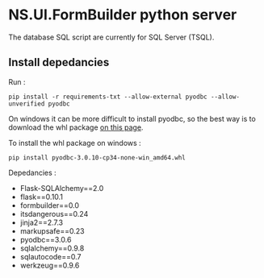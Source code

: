 # NS.UI.FormBuilder python server

The database SQL script are currently for SQL Server (TSQL).

## Install depedancies

Run :

    pip install -r requirements-txt --allow-external pyodbc --allow-unverified pyodbc

On windows it can be more difficult to install pyodbc, so the best way is to download the whl package [on this page](http://www.lfd.uci.edu/~gohlke/pythonlibs/#pyodbc).

To install the whl package on windows :

    pip install pyodbc-3.0.10-cp34-none-win_amd64.whl

Depedancies :

* Flask-SQLAlchemy==2.0
* flask==0.10.1
* formbuilder==0.0
* itsdangerous==0.24
* jinja2==2.7.3
* markupsafe==0.23
* pyodbc==3.0.6
* sqlalchemy==0.9.8
* sqlautocode==0.7
* werkzeug==0.9.6
